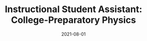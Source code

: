 ---
title: "Instructional Student Assistant: College-Preparatory Physics"
collection: teaching
type: "High School"
venue: "Silver Creek High School, Physics"
date: 2021-08-01
location: "Longmont, CO"
---